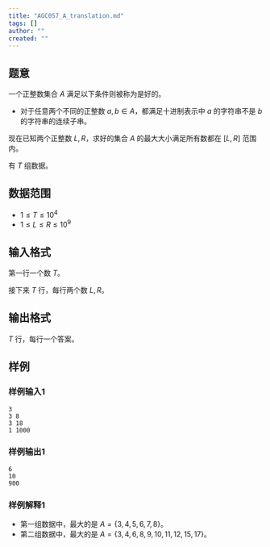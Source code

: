 ```yaml
---
title: "AGC057_A_translation.md"
tags: []
author: ""
created: ""
---
```


## 题意 

一个正整数集合 $A$ 满足以下条件则被称为是好的。

- 对于任意两个不同的正整数 $a,b\in A$，都满足十进制表示中 $a$ 的字符串不是 $b$ 的字符串的连续子串。

现在已知两个正整数 $L,R$，求好的集合 $A$ 的最大大小满足所有数都在 $[L,R]$ 范围内。

有 $T$ 组数据。

## 数据范围

- $1\le T\le 10^4$
- $1\le L\le R\le 10^9$

## 输入格式

第一行一个数 $T$。

接下来 $T$ 行，每行两个数 $L,R$。

## 输出格式

$T$ 行，每行一个答案。

## 样例

### 样例输入1

```
3
3 8
3 18
1 1000
```

### 样例输出1

```
6
10
900
```

### 样例解释1

- 第一组数据中，最大的是 $A=\{3,4,5,6,7,8\}$。
- 第二组数据中，最大的是 $A=\{3,4,6,8,9,10,11,12,15,17\}$。

